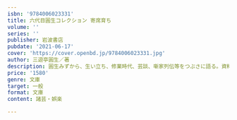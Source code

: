 ```yaml
---
isbn: '9784006023331'
title: 六代目圓生コレクション 寄席育ち
volume: ''
series: ''
publisher: 岩波書店
pubdate: '2021-06-17'
cover: 'https://cover.openbd.jp/9784006023331.jpg'
author: 三遊亭圓生／著
description: 圓生みずから、生い立ち、修業時代、芸談、噺家列伝等をつぶさに語る。資料としても貴重。解説=延広真治
price: '1580'
genre: 文庫
target: 一般
format: 文庫
content: 諸芸・娯楽

---
```

